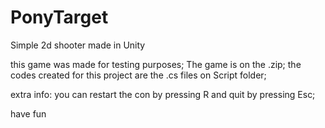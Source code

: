 # PonyTarget
Simple 2d shooter made in Unity

this game was made for testing purposes;
The game is on the .zip;
the codes created for this project are the .cs files on Script folder;

extra info: you can restart the con by pressing R and quit by pressing Esc;

have fun
